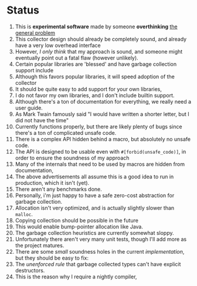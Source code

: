 Status
=======
1. This is **experimental software** made by someone **overthinking** [the general problem](https://xkcd.com/1592/)
  1. This collector design should already be completely sound, and already have a very low overhead interface
  2. However, _I only think_ that my approach is sound, and someone might eventually point out a fatal flaw (however unlikely).
2. Certain popular libraries are 'blessed' and have garbage collection support include
  1. Although this favors popular libraries, it will speed adoption of the collector
  2. It should be quite easy to add support for your own libraries,
   1. I do not favor my own libraries, and I don't include builtin support.
3. Although there's a ton of documentation for everything, we really need a user guide.
  1. As Mark Twain famously said "I would have written a shorter letter, but I did not have the time"
4. Currently functions properly, but there are likely plenty of bugs since there's a ton of complicated unsafe code.
5. There is a complex API hidden behind a macro, but absolutely no unsafe code.
  1. The API is designed to be usable even with `#[forbid(unsafe_code)]`,
     in order to ensure the soundness of my approach
  2. Many of the internals that need to be used by macros are hidden from documentation,
  1. The above advertisements all assume this is a good idea to run in production, which it isn't (yet).
6. There aren't any benchmarks done.
  1. Personally, i'm just happy to have a safe zero-cost abstraction for garbage collection.
  2. Allocation isn't very optimized, and is actually slightly slower than `malloc`.
7. Copying collection should be possible in the future
  1. This would enable bump-pointer allocation like Java.
8. The garbage collection heuristics are currently somewhat sloppy.
9. Unfortunately there aren't very many unit tests, though I'll add more as the project matures.
10. There are some _small_ soundness holes in the current _implementation_,
   but they should be easy to fix:
  1. The _unenforced rule_ that garbage collected types can't have explicit destructors.
   1. This is the reason why I require a nightly compiler,